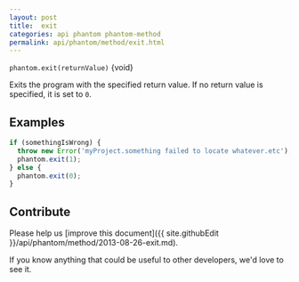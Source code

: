 ```yaml
---
layout: post
title:  exit
categories: api phantom phantom-method
permalink: api/phantom/method/exit.html
---
```


`phantom.exit(returnValue)` {void}

Exits the program with the specified return value. If no return value is specified, it is set to `0`.

## Examples

```javascript
if (somethingIsWrong) {
  throw new Error('myProject.something failed to locate whatever.etc');
  phantom.exit(1);
} else {
  phantom.exit(0);
}
```

## Contribute

Please help us [improve this document]({{ site.githubEdit }}/api/phantom/method/2013-08-26-exit.md).

If you know anything that could be useful to other developers, we'd love to see it.


